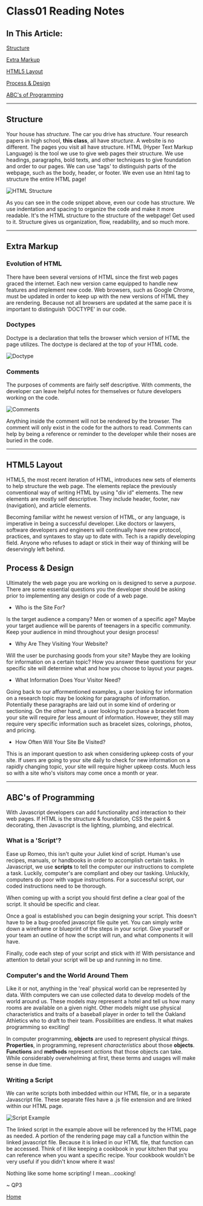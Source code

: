 # Class01 Reading Notes

## In This Article:

[Structure](#structure)

[Extra Markup](#markup)

[HTML5 Layout](#layout)

[Process & Design](#design)

[ABC's of Programming](#abcs)

---

<a name="structure"></a>

## Structure

Your house has *structure*.  The car you drive has *structure*.  Your research papers in high school, **this class**, all have *structure*.  A website is no different.  The pages you visit all have structure.  HTML (Hyper Text Markup Language) is the tool we use to give web pages their structure.  We use headings, paragraphs, bold texts, and other techniques to give foundation and order to our pages.  We can use 'tags' to distinguish parts of the webpage, such as the body, header, or footer.  We even use an html tag to structure the entire HTML page! 

![HTML Structure](./images/htmlstructure.png)

As you can see in the code snippet above, even our code has structure.  We use indentation and spacing to organize the code and make it more readable.  It's the HTML structure to the structure of the webpage!  Get used to it.  Structure gives us organization, flow, readability, and so much more. 

---
<a name="markup"></a>

## Extra Markup

### Evolution of HTML

There have been several versions of HTML since the first web pages graced the internet.  Each new version came equipped to handle new features and implement new code.  Web browsers, such as Google Chrome, must be updated in order to keep up with the new versions of HTML they are rendering.  Because not all browsers are updated at the same pace it is important to distinguish 'DOCTYPE' in our code.

### Doctypes

Doctype is a declaration that tells the browser which version of HTML the page utilizes.  The doctype is declared at the top of your HTML code. 

![Doctype](./images/doctype.png)

### Comments

The purposes of comments are fairly self descriptive.  With comments, the developer can leave helpful notes for themselves or future developers working on the code.  

![Comments](./images/comments.png)

Anything inside the comment will not be rendered by the browser.  The comment will only exist in the code for the authors to read.  Comments can help by being a reference or reminder to the developer while their noses are buried in the code.

---
<a name="layout"></a>

## HTML5 Layout

HTML5, the most recent iteration of HTML, introduces new sets of elements to help structure the web page.   The elements replace the previously conventional way of writing HTML by using "div id" elements.  The new elements are mostly self descriptive.  They include header, footer, nav (navigation), and article elements.  

Becoming familiar witht he newest version of HTML, or any language, is imperative in being a successful developer.  Like doctors or lawyers, software developers and engineers will continually have new protocol, practices, and syntaxes to stay up to date with.  Tech is a rapidly developing field.  Anyone who refuses to adapt or stick in their way of thinking will be deservingly left behind.  

<a name="design"></a>

## Process & Design

Ultimately the web page you are working on is designed to serve a *purpose*.  There are some essential questions you the developer should be asking prior to implementing any design or code of a web page.  

* Who is the Site For?

Is the target audience a company?  Men or women of a specific age?  Maybe your target audience will be parents of teenagers in a specific community.  Keep your audience in mind throughout your design process!

* Why Are They Visiting Your Website?

Will the user be purchasing goods from your site?  Maybe they are looking for information on a certain topic?  How you answer these questions for your specific site will determine what and how you choose to layout your pages. 

* What Information Does Your Visitor Need?

Going back to our afformentioned examples, a user looking for information on a research topic may be looking for paragraphs of information.  Potentially these paragraphs are laid out in some kind of ordering or sectioning.  On the other hand, a user looking to purchase a bracelet from your site will require *far* less amount of information.  However, they still may require very specific information such as bracelet sizes, colorings, photos, and pricing.  

* How Often Will Your Site Be Visited?

This is an imporant question to ask when considering upkeep costs of your site.  If users are going to your site daily to check for new information on a rapidly changing topic, your site will require higher upkeep costs.  Much less so with a site who's visitors may come once a month or year. 

---
<a name="abcs"></a> 

## ABC's of Programming

With Javascript developers can add functionality and interaction to their web pages.  If HTML is the structure & foundation, CSS the paint & decorating, then Javascript is the lighting, plumbing, and electrical.  

### What is a 'Script'?

Ease up Romeo, this isn't quite your Juliet kind of script.  Human's use recipes, manuals, or handbooks in order to accomplish certain tasks.  In Javascript, we use **scripts** to tell the computer our instructions to complete a task.  Luckily, computer's are compliant and obey our tasking.  Unluckily, computers do poor with vague instructions.  For a successful script, our coded instructions need to be thorough.  

When coming up with a script you should first define a clear goal of the script.  It should be specific and clear.  

Once a goal is established you can begin designing your script.  This doesn't have to be a bug-proofed javascript file quite yet.  You can simply write down a wireframe or blueprint of the steps in your script.  Give yourself or your team an outline of how the script will run, and what components it will have. 

Finally, code each step of your script and stick with it!  With persistance and attention to detail your script will be up and running in no time.  


### Computer's and the World Around Them

Like it or not, anything in the 'real' physical world can be represented by data.  With computers we can use collected data to develop models of the world around us.  These models may represent a hotel and tell us how many rooms are available on a given night.  Other models might use physical characteristics and traits of a baseball player in order to tell the Oakland Athletics who to draft to their team.  Possibilities are endless.  It what makes programming so exciting!  

In computer programming, **objects** are used to represent physical *things*. **Properties**, in programming, represent *characteristics* about those **objects**.  **Functions** and **methods** represent *actions* that those objects can take.  While considerably overwhelming at first, these terms and usages will make sense in due time. 


### Writing a Script

We can write scripts both imbedded within our HTML file, or in a separate Javascript file.  These separate files have a .js file extension and are linked within our HTML page.

![Script Example](./images/scriptexample.png)


The linked script in the example above will be referenced by the HTML page as needed. A portion of the rendering page may call a function within the linked javascript file.  Because it is linked in our HTML file, that function can be accessed.  Think of it like keeping a cookbook in your kitchen that you can reference when you want a specific recipe.  Your cookbook wouldn't be very useful if you didn't know where it was!

Nothing like some home scripting! I mean...cooking!

~ QP3

[Home](README.md)